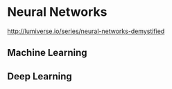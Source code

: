 # Neural Networks

http://lumiverse.io/series/neural-networks-demystified

## Machine Learning






## Deep Learning
